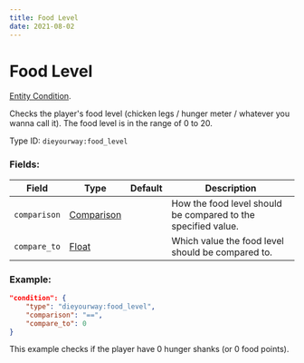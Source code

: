 ```yaml
---
title: Food Level
date: 2021-08-02
---
```

# Food Level

[Entity Condition](../entity_conditions.md).

Checks the player's food level (chicken legs / hunger meter / whatever you wanna call it). The food level is in the range of 0 to 20.

Type ID: `dieyourway:food_level`

### Fields:

Field  | Type | Default | Description
-------|------|---------|-------------
`comparison` | [Comparison](../data_types/comparison.md) | | How the food level should be compared to the specified value.
`compare_to` | [Float](../data_types/float.md) | | Which value the food level should be compared to.

### Example:
```json
"condition": {
    "type": "dieyourway:food_level",
    "comparison": "==",
    "compare_to": 0
}
```
This example checks if the player have 0 hunger shanks (or 0 food points).